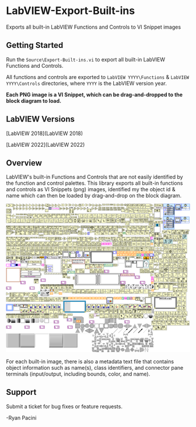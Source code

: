 # LabVIEW-Export-Built-ins
Exports all built-in LabVIEW Functions and Controls to VI Snippet images

## Getting Started

Run the `Source\Export-Built-ins.vi` to export all built-in LabVIEW Functions and Controls.

All functions and controls are exported to `LabVIEW YYYY\Functions` & `LabVIEW YYYY\Controls` directories,
where `YYYY` is the LabVIEW version year.

**Each PNG image is a VI Snippet, which can be drag-and-dropped to the block diagram to load.**

## LabVIEW Versions

[LabVIEW 2018](LabVIEW 2018)

[LabVIEW 2022](LabVIEW 2022)

## Overview

LabVIEW's built-in Functions and Controls that are not easily identified by the function and
control palettes. This library exports all built-in functions and controls as VI Snippets (png) images,
identified my the object id & name which can then be loaded by drag-and-drop on the block diagram.

![LabVIEW 2018 Functions](Example.png)

For each built-in image, there is also a metadata text file that contains object information
such as name(s), class identifiers, and connector pane terminals (input/output, including bounds, 
color, and name).

## Support

Submit a ticket for bug fixes or feature requests.

-Ryan Pacini